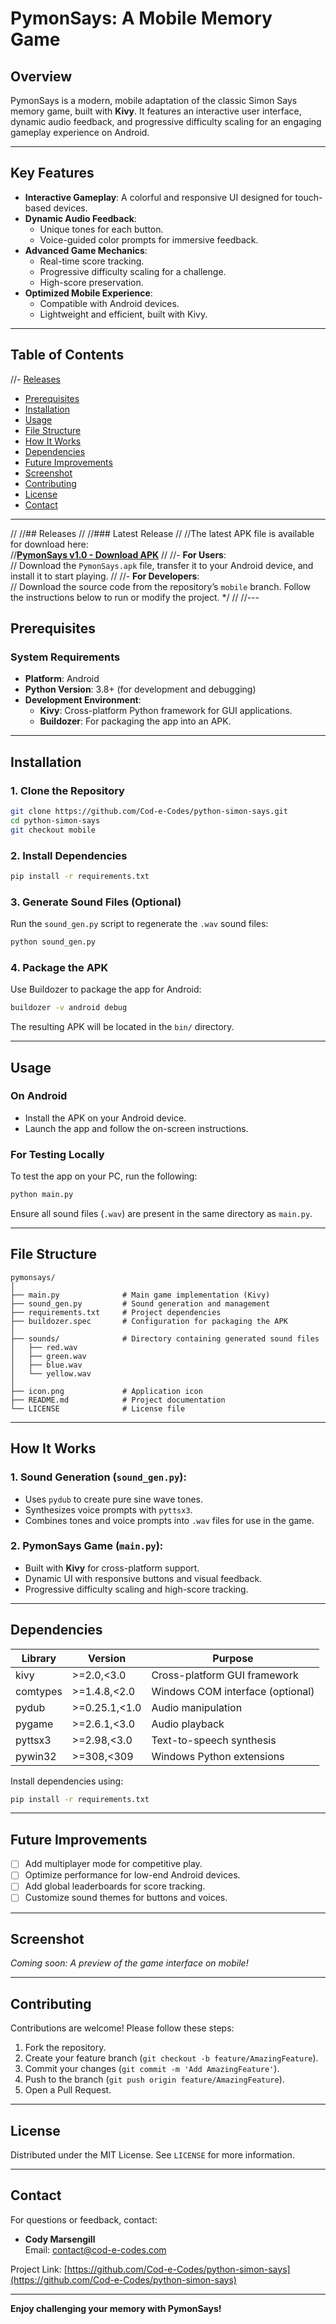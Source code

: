 # PymonSays: A Mobile Memory Game

## Overview

PymonSays is a modern, mobile adaptation of the classic Simon Says memory game, built with **Kivy**. It features an interactive user interface, dynamic audio feedback, and progressive difficulty scaling for an engaging gameplay experience on Android.

---

## Key Features

- **Interactive Gameplay**: A colorful and responsive UI designed for touch-based devices.
- **Dynamic Audio Feedback**:
  - Unique tones for each button.
  - Voice-guided color prompts for immersive feedback.
- **Advanced Game Mechanics**:
  - Real-time score tracking.
  - Progressive difficulty scaling for a challenge.
  - High-score preservation.
- **Optimized Mobile Experience**:
  - Compatible with Android devices.
  - Lightweight and efficient, built with Kivy.

---

## Table of Contents
//- [Releases](#releases)
- [Prerequisites](#prerequisites)
- [Installation](#installation)
- [Usage](#usage)
- [File Structure](#file-structure)
- [How It Works](#how-it-works)
- [Dependencies](#dependencies)
- [Future Improvements](#future-improvements)
- [Screenshot](#screenshot)
- [Contributing](#contributing)
- [License](#license)
- [Contact](#contact)

---
//
//## Releases
//
//### Latest Release
//
//The latest APK file is available for download here:  
//[**PymonSays v1.0 - Download APK**](https://github.com/Cod-e-Codes/python-simon-says/releases/tag/mobile-v1.0)
//
//- **For Users**:  
//  Download the `PymonSays.apk` file, transfer it to your Android device, and install it to start playing.
//
//- **For Developers**:  
//  Download the source code from the repository’s `mobile` branch. Follow the instructions below to run or modify the project. */
//
//---

## Prerequisites

### System Requirements
- **Platform**: Android
- **Python Version**: 3.8+ (for development and debugging)
- **Development Environment**:
  - **Kivy**: Cross-platform Python framework for GUI applications.
  - **Buildozer**: For packaging the app into an APK.

---

## Installation

### 1. Clone the Repository
```bash
git clone https://github.com/Cod-e-Codes/python-simon-says.git
cd python-simon-says
git checkout mobile
```

### 2. Install Dependencies
```bash
pip install -r requirements.txt
```

### 3. Generate Sound Files (Optional)
Run the `sound_gen.py` script to regenerate the `.wav` sound files:
```bash
python sound_gen.py
```

### 4. Package the APK
Use Buildozer to package the app for Android:
```bash
buildozer -v android debug
```

The resulting APK will be located in the `bin/` directory.

---

## Usage

### On Android
- Install the APK on your Android device.
- Launch the app and follow the on-screen instructions.

### For Testing Locally
To test the app on your PC, run the following:
```bash
python main.py
```

Ensure all sound files (`.wav`) are present in the same directory as `main.py`.

---

## File Structure

```plaintext
pymonsays/
│
├── main.py              # Main game implementation (Kivy)
├── sound_gen.py         # Sound generation and management
├── requirements.txt     # Project dependencies
├── buildozer.spec       # Configuration for packaging the APK
│
├── sounds/              # Directory containing generated sound files
│   ├── red.wav
│   ├── green.wav
│   ├── blue.wav
│   └── yellow.wav
│
├── icon.png             # Application icon
├── README.md            # Project documentation
└── LICENSE              # License file
```

---

## How It Works

### 1. **Sound Generation** (`sound_gen.py`):
- Uses `pydub` to create pure sine wave tones.
- Synthesizes voice prompts with `pyttsx3`.
- Combines tones and voice prompts into `.wav` files for use in the game.

### 2. **PymonSays Game** (`main.py`):
- Built with **Kivy** for cross-platform support.
- Dynamic UI with responsive buttons and visual feedback.
- Progressive difficulty scaling and high-score tracking.

---

## Dependencies

| Library       | Version       | Purpose                        |
|---------------|---------------|--------------------------------|
| kivy          | >=2.0,<3.0    | Cross-platform GUI framework   |
| comtypes      | >=1.4.8,<2.0  | Windows COM interface (optional) |
| pydub         | >=0.25.1,<1.0 | Audio manipulation             |
| pygame        | >=2.6.1,<3.0  | Audio playback                 |
| pyttsx3       | >=2.98,<3.0   | Text-to-speech synthesis       |
| pywin32       | >=308,<309    | Windows Python extensions      |

Install dependencies using:
```bash
pip install -r requirements.txt
```

---

## Future Improvements

- [ ] Add multiplayer mode for competitive play.
- [ ] Optimize performance for low-end Android devices.
- [ ] Add global leaderboards for score tracking.
- [ ] Customize sound themes for buttons and voices.

---

## Screenshot

*Coming soon: A preview of the game interface on mobile!*

---

## Contributing

Contributions are welcome! Please follow these steps:

1. Fork the repository.
2. Create your feature branch (`git checkout -b feature/AmazingFeature`).
3. Commit your changes (`git commit -m 'Add AmazingFeature'`).
4. Push to the branch (`git push origin feature/AmazingFeature`).
5. Open a Pull Request.

---

## License

Distributed under the MIT License. See `LICENSE` for more information.

---

## Contact

For questions or feedback, contact:

- **Cody Marsengill**  
  Email: contact@cod-e-codes.com  

Project Link: [https://github.com/Cod-e-Codes/python-simon-says](https://github.com/Cod-e-Codes/python-simon-says)

---

**Enjoy challenging your memory with PymonSays!**
